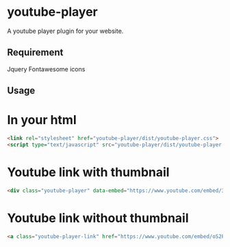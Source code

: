 # youtube-player

A youtube player plugin for your website.

## Requirement
Jquery
Fontawesome icons

## Usage

In your html
============

```html
<link rel="stylesheet" href="youtube-player/dist/youtube-player.css">
<script type="text/javascript" src="youtube-player/dist/youtube-player.js"></script>
```

Youtube link with thumbnail
===========================
```html
<div class="youtube-player" data-embed="https://www.youtube.com/embed/34T90cRZtZo"></div>
```

Youtube link without thumbnail
==============================
```html
<a class="youtube-player-link" href="https://www.youtube.com/embed/oS2PrQtS27U">Youtube title</a>
```